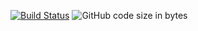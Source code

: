 [![Build Status](https://dev.azure.com/rhe89/Hub/_apis/build/status/rhe89.hub-dashboard?branchName=main)](https://dev.azure.com/rhe89/Hub/_build/latest?definitionId=3&branchName=main)
![GitHub code size in bytes](https://img.shields.io/github/languages/code-size/rhe89/hub-dashboard)

